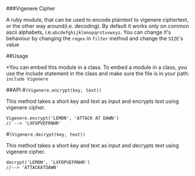 ###Vigenere Cipher

A ruby module, that can be used to encode plaintext to vigenere ciphertext, or the other way around(i.e. decoding).
By default it works only on common ascii alphabets, i.e.`abcdefghijklmnopqrstuvwxyz`.
You can change it's behaviour by changing the `regex` in `filter` method and change the `SIZE`'s value

##Usage

*You can embed this module in a class. To embed a module in a class, you use the include statement in the class and make sure the file is in your path:
`include Vigenere`

##API
#`(Vigenere.encrypt(key, text))`

This method takes a short key and text as input and encrypts text using vigenere cipher.

```
Vigenere.encrypt('LEMON', 'ATTACK AT DAWN')
// --> 'LXFOPVEFRNHR'
```

#`(Vigenere.decrypt(key, text))`

This method takes a short key and text as input and decrypts text using vigenere cipher.

```
decrypt('LEMON', 'LXFOPVEFRNHR')
//--> 'ATTACKATDAWN'
```












